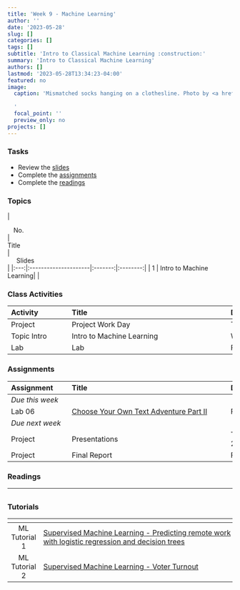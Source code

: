 ```yaml
---
title: 'Week 9 - Machine Learning'
author: ''
date: '2023-05-28'
slug: []
categories: []
tags: []
subtitle: 'Intro to Classical Machine Learning :construction:'
summary: 'Intro to Classical Machine Learning'
authors: []
lastmod: '2023-05-28T13:34:23-04:00'
featured: no
image:
  caption: 'Mismatched socks hanging on a clothesline. Photo by <a href="https://unsplash.com/it/@nickpage?utm_source=unsplash&utm_medium=referral&utm_content=creditCopyText">Nick Page</a> on <a href="https://unsplash.com/s/photos/sock?utm_source=unsplash&utm_medium=referral&utm_content=creditCopyText">Unsplash</a>
  
  '
  focal_point: ''
  preview_only: no
projects: []
---
```



### Tasks

- Review the [slides](/post/09-week/#topics)
- Complete the [assignments](/post/09-week/#assignments)
- Complete the [readings](/post/09-week/#readings)

### Topics

| <div style="width:50px;text-align:center">No.</div> | <div style="width:250px;text-align:left">Title</div> | <div style="width:80px;text-align:center">Slides</div> |
|:---:|:---------------------|:-------:|:--------:|
| 1 | Intro to Machine Learning| [<span style='color: #4b5357;'><i class='fas fa-desktop fa-lg'></i></span>]() |

### Class Activities

| <div style="width:120px;text-align:left">Activity</div> | <div style="width:340px;text-align:left">Title</div> | <div style="width:200px;text-align:left">Date</div> |
|:---|:---|:---|
| Project | Project Work Day | Tue, 30 May |
| Topic Intro | Intro to Machine Learning | Wed, 31 May |
| Lab | Lab | Fri, 3 June |


### Assignments

| <div style="width:120px;text-align:left">Assignment</div> | <div style="width:340px;text-align:left">Title</div> | <div style="width:200px;text-align:left">Due</div> |
|:---|:---|:---|
| *Due this week* | | |
| Lab 06 | [Choose Your Own Text Adventure Part II](https://classroom.google.com/) | Fri, 3 June 23:59 EST |
| *Due next week* | | |
| Project | Presentations | Tue, Wed, 6 and 7 June 23:59 EST |
| Project | Final Report | Fri, 9 June 23:59 EST |

### Readings 

| <div style="width:50px"></div>  | <div style="width:420px"></div>  |  <div style="width:200px"></div> |
|:---:|:---|:---:|

### Tutorials

| <div style="width:50px"></div>  | <div style="width:420px"></div>  |  <div style="width:200px"></div> |
|:---:|:---|:---:|
| ML Tutorial 1 |  [Supervised Machine Learning - Predicting remote work with logistic regression and decision trees](https://supervised-ml-course.netlify.app/chapter2)| Extra Practice |
| ML Tutorial 2 |  [Supervised Machine Learning - Voter Turnout](https://supervised-ml-course.netlify.app/chapter3)| Extra Practice |

